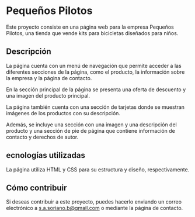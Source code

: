 # Pequeños Pilotos

Este proyecto consiste en una página web para la empresa Pequeños Pilotos, una tienda que vende kits para bicicletas diseñados para niños.

## Descripción

La página cuenta con un menú de navegación que permite acceder a las diferentes secciones de la página, como el producto, la información sobre la empresa y la página de contacto.

En la sección principal de la página se presenta una oferta de descuento y una imagen del producto principal.

La página también cuenta con una sección de tarjetas donde se muestran imágenes de los productos con su descripción.

Además, se incluye una sección con una imagen y una descripción del producto y una sección de pie de página que contiene información de contacto y derechos de autor.

## ecnologías utilizadas

La página utiliza HTML y CSS para su estructura y diseño, respectivamente.

## Cómo contribuir

Si deseas contribuir a este proyecto, puedes hacerlo enviando un correo electrónico a s.a.soriano.b@gmail.com o mediante la página de contacto.
